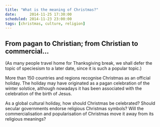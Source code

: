 ```yaml
---
title: "What is the meaning of Christmas?"
date:      2014-11-25 17:30:00
scheduled: 2014-11-23 23:00:00
tags: [christmas, culture, religion]
---
```

## From pagan to Christian; from Christian to commercial...

(As many people travel home for Thanksgiving break, we shall defer the topic of speciesism to a later date, since it is such a popular topic.)

More than 150 countries and regions recognise Christmas as an official holiday. The holiday may have originated as a pagan celebration of the winter solstice, although nowadays it has been associated with the celebration of the birth of Jesus.

As a global cultural holiday, how should Christmas be celebrated? Should secular governments endorse religious Christmas symbols? Will the commercialisation and popularisation of Christmas move it away from its religious meanings?

